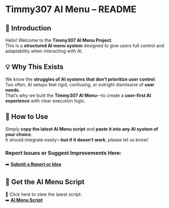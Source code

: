 # Timmy307 AI Menu – README  

## 📌 Introduction  
Hello! Welcome to the **Timmy307 AI Menu Project**.  
This is a **structured AI menu system** designed to give users full control and adaptability when interacting with AI.  

## 💡 Why This Exists  
We know the **struggles of AI systems that don’t prioritize user control**.  
Too often, AI setups feel rigid, confusing, or outright dismissive of **user needs**.  
That’s why we built the **Timmy307 AI Menu**—to create a **user-first AI experience** with clear execution logic.  

## 🚀 How to Use  
Simply **copy the latest AI Menu script** and **paste it into any AI system of your choice**.  
It should integrate easily—**but if it doesn’t work**, please let us know!  

### **Report Issues or Suggest Improvements Here:**  
➡️ **[Submit a Report or Idea](https://github.com/Timco307/Report-errors-in-AI-menu/issues/new)**  

## 📌 **Get the AI Menu Script**  
🔹 Click here to view the latest script:  
➡️ **[AI Menu Script](https://github.com/Timco307/Ai-chat-script/blob/main/ai-menu-script.txt)**

